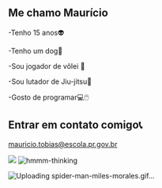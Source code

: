 ## Me chamo Maurício


-Tenho 15 anos👽

-Tenho um dog🐶

-Sou jogador de vôlei 🏐

-Sou lutador de Jiu-jitsu🥋

-Gosto de programar💻🖱️

## Entrar em contato comigo📞

mauricio.tobias@escola.pr.gov.br

![](https://tenor.com/pt-BR/view/hmmm-thinking-batman-gif-6153870554148391864)
![hmmm-thinking](https://github.com/user-attachments/assets/3ec5a042-8978-4104-9422-1de8c20c3129)

![Uploading spider-man-miles-morales.gif…]()
